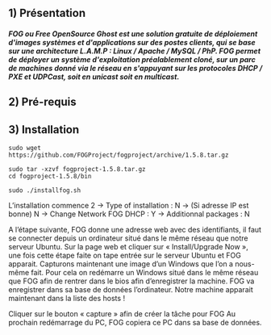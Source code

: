 ## 1) Présentation

##### FOG ou Free OpenSource Ghost est une solution gratuite de déploiement d'images systèmes et d'applications sur des postes clients, qui se base sur une architecture L.A.M.P : Linux / Apache / MySQL / PhP. FOG permet de déployer un système d'exploitation préalablement cloné, sur un parc de machines donné via le réseau en s'appuyant sur les protocoles DHCP / PXE et UDPCast, soit en unicast soit en multicast.


## 2) Pré-requis

## 3) Installation

```
sudo wget https://github.com/FOGProject/fogproject/archive/1.5.8.tar.gz

sudo tar -xzvf fogproject-1.5.8.tar.gz
cd fogproject-1.5.8/bin

sudo ./installfog.sh
```

L’installation commence
2 -> Type of installation : 
N -> (Si adresse IP est bonne) 
N -> Change Network
FOG DHCP : Y   -> Additionnal packages : N

A l’étape suivante, FOG donne une adresse web avec des identifiants, il faut se connecter depuis un ordinateur situé dans le même réseau que notre serveur Ubuntu. 
Sur la page web et cliquer sur « Install/Upgrade Now », une fois cette étape faite on tape entrée sur le serveur Ubuntu et FOG apparait.
Capturons maintenant une image d’un Windows que l’on a nous-même fait. 
Pour cela on redémarre un Windows situé dans le même réseau que FOG afin de rentrer dans le bios afin d’enregistrer la machine. 
FOG va enregistrer dans sa base de données l’ordinateur. Notre machine apparait maintenant dans la liste des hosts !


Cliquer sur le bouton « capture » afin de créer la tâche pour FOG
Au prochain redémarrage du PC, FOG copiera ce PC dans sa base de données. 
